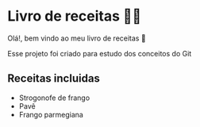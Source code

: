 # Livro de receitas :man_cook:


Olá!, bem vindo ao meu livro de receitas :wave:

Esse projeto foi criado para estudo dos conceitos do Git

## Receitas incluidas

 - Strogonofe de frango
 - Pavê
 - Frango parmegiana